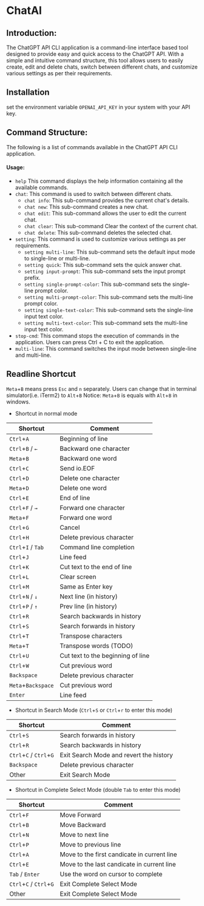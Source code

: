 # ChatAI

## Introduction:
The ChatGPT API CLI application is a command-line interface based tool designed to provide easy and quick access to the ChatGPT API. With a simple and intuitive command structure, this tool allows users to easily create, edit and delete chats, switch between different chats, and customize various settings as per their requirements.


## Installation

set the environment variable `OPENAI_API_KEY` in your system with your API key.


## Command Structure:
The following is a list of commands available in the ChatGPT API CLI application.

#### Usage:
- `help` This command displays the help information containing all the available commands.
- `chat`: This command is used to switch between different chats.
   - `chat info`: This sub-command provides the current chat's details.
   - `chat new`: This sub-command creates a new chat.
   - `chat edit`: This sub-command allows the user to edit the current chat.
   - `chat clear`: This sub-command Clear the context of the current chat.
   - `chat delete`: This sub-command deletes the selected chat.
- `setting`: This command is used to customize various settings as per requirements.
   - `setting multi-line`: This sub-command sets the default input mode to single-line or multi-line.
   - `setting quick`: This sub-command sets the quick answer chat.
   - `setting input-prompt`: This sub-command sets the input prompt prefix.
   - `setting single-prompt-color`: This sub-command sets the single-line prompt color.
   - `setting multi-prompt-color`: This sub-command sets the multi-line prompt color.
   - `setting single-text-color`: This sub-command sets the single-line input text color.
   - `setting multi-text-color`: This sub-command sets the multi-line input text color.
- `stop-cmd`: This command stops the execution of commands in the application. Users can press Ctrl + C to exit the application.
- `multi-line`: This command switches the input mode between single-line and multi-line.


## Readline Shortcut

`Meta`+`B` means press `Esc` and `n` separately.
Users can change that in terminal simulator(i.e. iTerm2) to `Alt`+`B`
Notice: `Meta`+`B` is equals with `Alt`+`B` in windows.

* Shortcut in normal mode

| Shortcut           | Comment                           |
| ------------------ | --------------------------------- |
| `Ctrl`+`A`         | Beginning of line                 |
| `Ctrl`+`B` / `←`   | Backward one character            |
| `Meta`+`B`         | Backward one word                 |
| `Ctrl`+`C`         | Send io.EOF                       |
| `Ctrl`+`D`         | Delete one character              |
| `Meta`+`D`         | Delete one word                   |
| `Ctrl`+`E`         | End of line                       |
| `Ctrl`+`F` / `→`   | Forward one character             |
| `Meta`+`F`         | Forward one word                  |
| `Ctrl`+`G`         | Cancel                            |
| `Ctrl`+`H`         | Delete previous character         |
| `Ctrl`+`I` / `Tab` | Command line completion           |
| `Ctrl`+`J`         | Line feed                         |
| `Ctrl`+`K`         | Cut text to the end of line       |
| `Ctrl`+`L`         | Clear screen                      |
| `Ctrl`+`M`         | Same as Enter key                 |
| `Ctrl`+`N` / `↓`   | Next line (in history)            |
| `Ctrl`+`P` / `↑`   | Prev line (in history)            |
| `Ctrl`+`R`         | Search backwards in history       |
| `Ctrl`+`S`         | Search forwards in history        |
| `Ctrl`+`T`         | Transpose characters              |
| `Meta`+`T`         | Transpose words (TODO)            |
| `Ctrl`+`U`         | Cut text to the beginning of line |
| `Ctrl`+`W`         | Cut previous word                 |
| `Backspace`        | Delete previous character         |
| `Meta`+`Backspace` | Cut previous word                 |
| `Enter`            | Line feed                         |


* Shortcut in Search Mode (`Ctrl`+`S` or `Ctrl`+`r` to enter this mode)

| Shortcut                | Comment                                 |
| ----------------------- | --------------------------------------- |
| `Ctrl`+`S`              | Search forwards in history              |
| `Ctrl`+`R`              | Search backwards in history             |
| `Ctrl`+`C` / `Ctrl`+`G` | Exit Search Mode and revert the history |
| `Backspace`             | Delete previous character               |
| Other                   | Exit Search Mode                        |

* Shortcut in Complete Select Mode (double `Tab` to enter this mode)

| Shortcut                | Comment                                  |
| ----------------------- | ---------------------------------------- |
| `Ctrl`+`F`              | Move Forward                             |
| `Ctrl`+`B`              | Move Backward                            |
| `Ctrl`+`N`              | Move to next line                        |
| `Ctrl`+`P`              | Move to previous line                    |
| `Ctrl`+`A`              | Move to the first candicate in current line |
| `Ctrl`+`E`              | Move to the last candicate in current line |
| `Tab` / `Enter`         | Use the word on cursor to complete       |
| `Ctrl`+`C` / `Ctrl`+`G` | Exit Complete Select Mode                |
| Other                   | Exit Complete Select Mode                |
